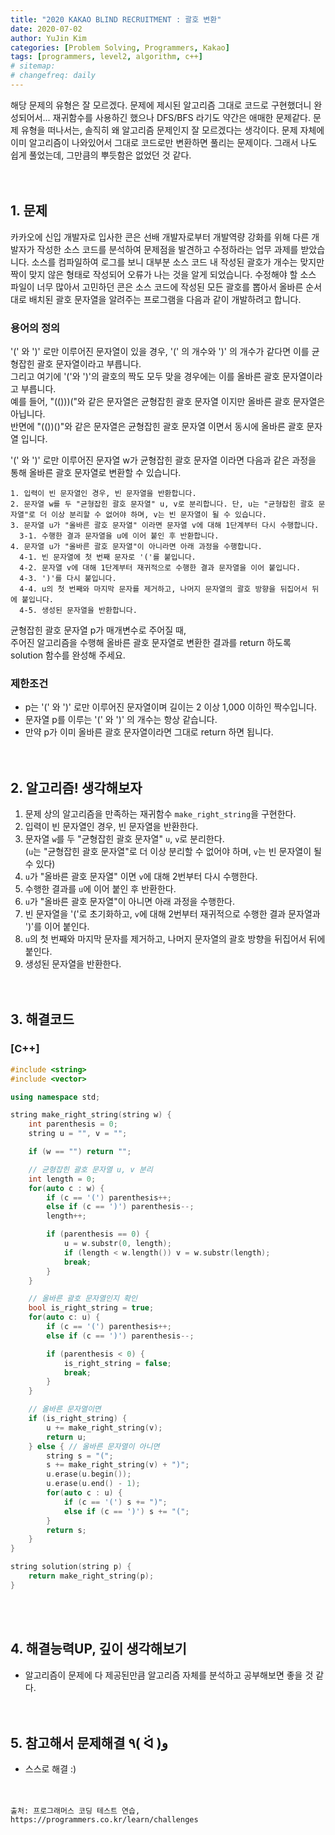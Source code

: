 ```yaml
---
title: "2020 KAKAO BLIND RECRUITMENT : 괄호 변환"
date: 2020-07-02
author: YuJin Kim
categories: [Problem Solving, Programmers, Kakao]
tags: [programmers, level2, algorithm, c++]
# sitemap:
# changefreq: daily
---
```


해당 문제의 유형은 잘 모르겠다. 문제에 제시된 알고리즘 그대로 코드로 구현했더니 완성되어서... 재귀함수를 사용하긴 했으나 DFS/BFS 라기도 약간은 애매한 문제같다. 문제 유형을 떠나서는, 솔직히 왜 알고리즘 문제인지 잘 모르겠다는 생각이다. 문제 자체에 이미 알고리즘이 나와있어서 그대로 코드로만 변환하면 풀리는 문제이다. 그래서 나도 쉽게 풀었는데, 그만큼의 뿌듯함은 없었던 것 같다.  
<br/>
<br/>

## 1. 문제

카카오에 신입 개발자로 입사한 콘은 선배 개발자로부터 개발역량 강화를 위해 다른 개발자가 작성한 소스 코드를 분석하여 문제점을 발견하고 수정하라는 업무 과제를 받았습니다. 소스를 컴파일하여 로그를 보니 대부분 소스 코드 내 작성된 괄호가 개수는 맞지만 짝이 맞지 않은 형태로 작성되어 오류가 나는 것을 알게 되었습니다. 수정해야 할 소스 파일이 너무 많아서 고민하던 콘은 소스 코드에 작성된 모든 괄호를 뽑아서 올바른 순서대로 배치된 괄호 문자열을 알려주는 프로그램을 다음과 같이 개발하려고 합니다.

### 용어의 정의

'(' 와 ')' 로만 이루어진 문자열이 있을 경우, '(' 의 개수와 ')' 의 개수가 같다면 이를 균형잡힌 괄호 문자열이라고 부릅니다.  
그리고 여기에 '('와 ')'의 괄호의 짝도 모두 맞을 경우에는 이를 올바른 괄호 문자열이라고 부릅니다.  
예를 들어, "(()))("와 같은 문자열은 균형잡힌 괄호 문자열 이지만 올바른 괄호 문자열은 아닙니다.  
반면에 "(())()"와 같은 문자열은 균형잡힌 괄호 문자열 이면서 동시에 올바른 괄호 문자열 입니다.

'(' 와 ')' 로만 이루어진 문자열 w가 균형잡힌 괄호 문자열 이라면 다음과 같은 과정을 통해 올바른 괄호 문자열로 변환할 수 있습니다.

```
1. 입력이 빈 문자열인 경우, 빈 문자열을 반환합니다.
2. 문자열 w를 두 "균형잡힌 괄호 문자열" u, v로 분리합니다. 단, u는 "균형잡힌 괄호 문자열"로 더 이상 분리할 수 없어야 하며, v는 빈 문자열이 될 수 있습니다.
3. 문자열 u가 "올바른 괄호 문자열" 이라면 문자열 v에 대해 1단계부터 다시 수행합니다.
  3-1. 수행한 결과 문자열을 u에 이어 붙인 후 반환합니다.
4. 문자열 u가 "올바른 괄호 문자열"이 아니라면 아래 과정을 수행합니다.
  4-1. 빈 문자열에 첫 번째 문자로 '('를 붙입니다.
  4-2. 문자열 v에 대해 1단계부터 재귀적으로 수행한 결과 문자열을 이어 붙입니다.
  4-3. ')'를 다시 붙입니다.
  4-4. u의 첫 번째와 마지막 문자를 제거하고, 나머지 문자열의 괄호 방향을 뒤집어서 뒤에 붙입니다.
  4-5. 생성된 문자열을 반환합니다.
```

균형잡힌 괄호 문자열 p가 매개변수로 주어질 때,  
주어진 알고리즘을 수행해 올바른 괄호 문자열로 변환한 결과를 return 하도록 solution 함수를 완성해 주세요.

### 제한조건

- p는 '(' 와 ')' 로만 이루어진 문자열이며 길이는 2 이상 1,000 이하인 짝수입니다.
- 문자열 p를 이루는 '(' 와 ')' 의 개수는 항상 같습니다.
- 만약 p가 이미 올바른 괄호 문자열이라면 그대로 return 하면 됩니다.
  <br/><br/><br/>

## 2. 알고리즘! 생각해보자

1. 문제 상의 알고리즘을 만족하는 재귀함수 `make_right_string`을 구현한다.
2. 입력이 빈 문자열인 경우, 빈 문자열을 반환한다.
3. 문자열 `w`를 두 "균형잡힌 괄호 문자열" `u`, `v`로 분리한다.  
   (`u`는 "균형잡힌 괄호 문자열"로 더 이상 분리할 수 없어야 하며, `v`는 빈 문자열이 될 수 있다)
4. `u`가 "올바른 괄호 문자열" 이면 `v`에 대해 2번부터 다시 수행한다.
5. 수행한 결과를 `u`에 이어 붙인 후 반환한다.
6. `u`가 "올바른 괄호 문자열"이 아니면 아래 과정을 수행한다.
7. 빈 문자열을 '('로 초기화하고, `v`에 대해 2번부터 재귀적으로 수행한 결과 문자열과 ')'를 이어 붙인다.
8. `u`의 첫 번째와 마지막 문자를 제거하고, 나머지 문자열의 괄호 방향을 뒤집어서 뒤에 붙인다.
9. 생성된 문자열을 반환한다.  
   <br/><br/>

## 3. 해결코드

### [C++]

```c++
#include <string>
#include <vector>

using namespace std;

string make_right_string(string w) {
    int parenthesis = 0;
    string u = "", v = "";

    if (w == "") return "";

    // 균형잡힌 괄호 문자열 u, v 분리
    int length = 0;
    for(auto c : w) {
        if (c == '(') parenthesis++;
        else if (c == ')') parenthesis--;
        length++;

        if (parenthesis == 0) {
            u = w.substr(0, length);
            if (length < w.length()) v = w.substr(length);
            break;
        }
    }

    // 올바른 괄호 문자열인지 확인
    bool is_right_string = true;
    for(auto c: u) {
        if (c == '(') parenthesis++;
        else if (c == ')') parenthesis--;

        if (parenthesis < 0) {
            is_right_string = false;
            break;
        }
    }

    // 올바른 문자열이면
    if (is_right_string) {
        u += make_right_string(v);
        return u;
    } else { // 올바른 문자열이 아니면
        string s = "(";
        s += make_right_string(v) + ")";
        u.erase(u.begin());
        u.erase(u.end() - 1);
        for(auto c : u) {
            if (c == '(') s += ")";
            else if (c == ')') s += "(";
        }
        return s;
    }
}

string solution(string p) {
    return make_right_string(p);
}
```

<br/><br/>

## 4. 해결능력UP, 깊이 생각해보기

- 알고리즘이 문제에 다 제공된만큼 알고리즘 자체를 분석하고 공부해보면 좋을 것 같다.
  <br/><br/><br/>

## 5. 참고해서 문제해결 ٩( ᐛ )و

- 스스로 해결 :)
  <br/><br/><br/>

```
출처: 프로그래머스 코딩 테스트 연습, https://programmers.co.kr/learn/challenges
```
